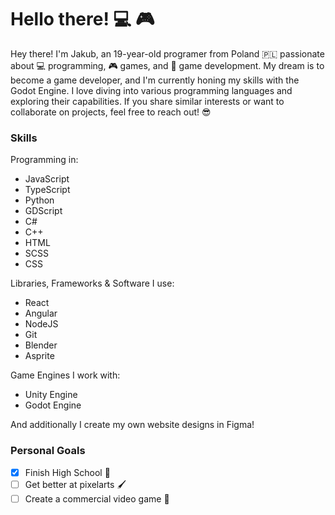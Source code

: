 # Hello there! :computer: :video_game:
Hey there! I'm Jakub, an 19-year-old programer from Poland 🇵🇱 passionate about 💻 programming, 🎮 games, and 🎲 game development. My dream is to become a game developer, and I'm currently honing my skills with the Godot Engine. I love diving into various programming languages and exploring their capabilities. If you share similar interests or want to collaborate on projects, feel free to reach out! 😎

### Skills
Programming in:
- JavaScript
- TypeScript
- Python
- GDScript
- C#
- C++
- HTML
- SCSS
- CSS

Libraries, Frameworks & Software I use:
- React
- Angular
- NodeJS
- Git
- Blender
- Asprite

Game Engines I work with:
- Unity Engine
- Godot Engine

And additionally I create my own website designs in Figma! 

### Personal Goals
- [x] Finish High School 🏫
- [ ] Get better at pixelarts 🖌️
- [ ] Create a commercial video game 🎲
